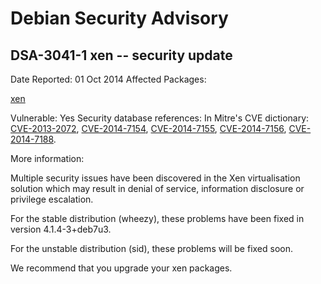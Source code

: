
Debian Security Advisory
========================


DSA-3041-1 xen -- security update
---------------------------------



Date Reported:
01 Oct 2014
Affected Packages:

[xen](https://packages.debian.org/src:xen)

Vulnerable:
Yes
Security database references:
In Mitre's CVE dictionary: [CVE-2013-2072](https://security-tracker.debian.org/tracker/CVE-2013-2072), [CVE-2014-7154](https://security-tracker.debian.org/tracker/CVE-2014-7154), [CVE-2014-7155](https://security-tracker.debian.org/tracker/CVE-2014-7155), [CVE-2014-7156](https://security-tracker.debian.org/tracker/CVE-2014-7156), [CVE-2014-7188](https://security-tracker.debian.org/tracker/CVE-2014-7188).  

More information:

Multiple security issues have been discovered in the Xen virtualisation
solution which may result in denial of service, information disclosure
or privilege escalation.


For the stable distribution (wheezy), these problems have been fixed in
version 4.1.4-3+deb7u3.


For the unstable distribution (sid), these problems will be fixed soon.


We recommend that you upgrade your xen packages.





